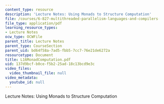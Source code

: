 ```yaml
---
content_type: resource
description: 'Lecture Notes: Using Monads to Structure Computation'
file: /courses/6-827-multithreaded-parallelism-languages-and-compilers-fall-2002/137d9bcfb0cef5b225ad18c13bcd9e3c_L16MonadComputation.pdf
file_type: application/pdf
learning_resource_types:
- Lecture Notes
ocw_type: OCWFile
parent_title: Lecture Notes
parent_type: CourseSection
parent_uid: bd64f58a-7ad5-fbb5-7cc7-76e21de6272a
resourcetype: Document
title: L16MonadComputation.pdf
uid: 137d9bcf-b0ce-f5b2-25ad-18c13bcd9e3c
video_files:
  video_thumbnail_file: null
video_metadata:
  youtube_id: null
---
```

Lecture Notes: Using Monads to Structure Computation


